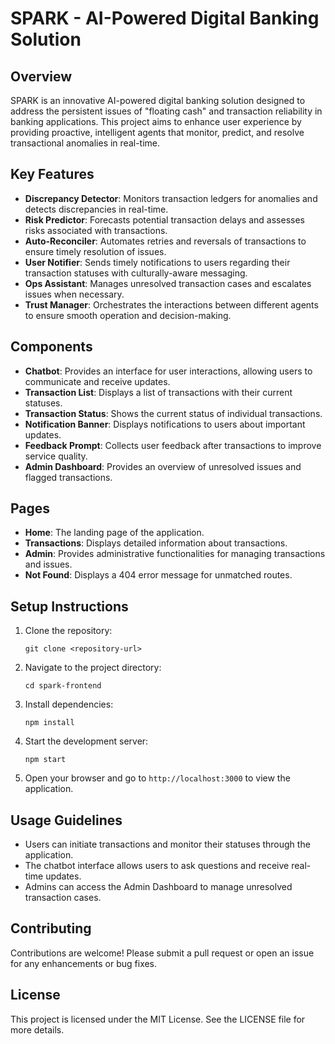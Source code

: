 # SPARK - AI-Powered Digital Banking Solution

## Overview
SPARK is an innovative AI-powered digital banking solution designed to address the persistent issues of "floating cash" and transaction reliability in banking applications. This project aims to enhance user experience by providing proactive, intelligent agents that monitor, predict, and resolve transactional anomalies in real-time.

## Key Features
- **Discrepancy Detector**: Monitors transaction ledgers for anomalies and detects discrepancies in real-time.
- **Risk Predictor**: Forecasts potential transaction delays and assesses risks associated with transactions.
- **Auto-Reconciler**: Automates retries and reversals of transactions to ensure timely resolution of issues.
- **User Notifier**: Sends timely notifications to users regarding their transaction statuses with culturally-aware messaging.
- **Ops Assistant**: Manages unresolved transaction cases and escalates issues when necessary.
- **Trust Manager**: Orchestrates the interactions between different agents to ensure smooth operation and decision-making.

## Components
- **Chatbot**: Provides an interface for user interactions, allowing users to communicate and receive updates.
- **Transaction List**: Displays a list of transactions with their current statuses.
- **Transaction Status**: Shows the current status of individual transactions.
- **Notification Banner**: Displays notifications to users about important updates.
- **Feedback Prompt**: Collects user feedback after transactions to improve service quality.
- **Admin Dashboard**: Provides an overview of unresolved issues and flagged transactions.

## Pages
- **Home**: The landing page of the application.
- **Transactions**: Displays detailed information about transactions.
- **Admin**: Provides administrative functionalities for managing transactions and issues.
- **Not Found**: Displays a 404 error message for unmatched routes.

## Setup Instructions
1. Clone the repository:
   ```
   git clone <repository-url>
   ```
2. Navigate to the project directory:
   ```
   cd spark-frontend
   ```
3. Install dependencies:
   ```
   npm install
   ```
4. Start the development server:
   ```
   npm start
   ```
5. Open your browser and go to `http://localhost:3000` to view the application.

## Usage Guidelines
- Users can initiate transactions and monitor their statuses through the application.
- The chatbot interface allows users to ask questions and receive real-time updates.
- Admins can access the Admin Dashboard to manage unresolved transaction cases.

## Contributing
Contributions are welcome! Please submit a pull request or open an issue for any enhancements or bug fixes.

## License
This project is licensed under the MIT License. See the LICENSE file for more details.